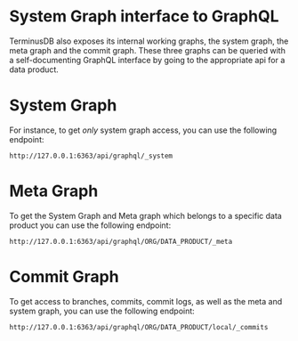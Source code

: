 # System Graph interface to GraphQL

TerminusDB also exposes its internal working graphs, the system graph,
the meta graph and the commit graph. These three graphs can be queried
with a self-documenting GraphQL interface by going to the appropriate
api for a data product.

# System Graph

For instance, to get *only* system graph access, you can use the
following endpoint:

```
http://127.0.0.1:6363/api/graphql/_system
```

# Meta Graph

To get the System Graph and Meta graph which belongs to a specific data product you can use the following endpoint:

```
http://127.0.0.1:6363/api/graphql/ORG/DATA_PRODUCT/_meta
```

# Commit Graph

To get access to branches, commits, commit logs, as well as the meta
and system graph, you can use the following endpoint:

```
http://127.0.0.1:6363/api/graphql/ORG/DATA_PRODUCT/local/_commits
```
